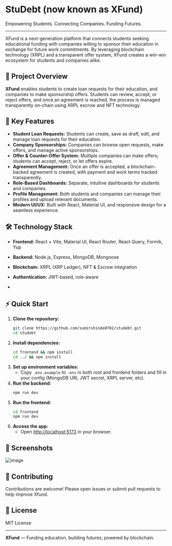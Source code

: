 # StuDebt (now known as XFund)

Empowering Students. Connecting Companies. Funding Futures.

---

XFund is a next-generation platform that connects students seeking educational funding with companies willing to sponsor their education in exchange for future work commitments. By leveraging blockchain technology (XRPL) and a transparent offer system, XFund creates a win-win ecosystem for students and companies alike.

## 🚀 Project Overview

**XFund** enables students to create loan requests for their education, and companies to make sponsorship offers. Students can review, accept, or reject offers, and once an agreement is reached, the process is managed transparently on-chain using XRPL escrow and NFT technology.

## 🌟 Key Features

- **Student Loan Requests:** Students can create, save as draft, edit, and manage loan requests for their education.
- **Company Sponsorships:** Companies can browse open requests, make offers, and manage active sponsorships.
- **Offer & Counter-Offer System:** Multiple companies can make offers; students can accept, reject, or let offers expire.
- **Agreement Management:** Once an offer is accepted, a blockchain-backed agreement is created, with payment and work terms tracked transparently.
- **Role-Based Dashboards:** Separate, intuitive dashboards for students and companies.
- **Profile Management:** Both students and companies can manage their profiles and upload relevant documents.
- **Modern UI/UX:** Built with React, Material UI, and responsive design for a seamless experience.

## 🛠️ Technology Stack

- **Frontend:** React + Vite, Material UI, React Router, React Query, Formik, Yup
- **Backend:** Node.js, Express, MongoDB, Mongoose
- **Blockchain:** XRPL (XRP Ledger), NFT & Escrow integration
- **Authentication:** JWT-based, role-aware

- 

## ⚡ Quick Start

1. **Clone the repository:**
   ```bash
   git clone https://github.com/sumitshinde0702/studebt.git
   cd studebt
   ```
2. **Install dependencies:**
   ```bash
   cd frontend && npm install
   cd ../ && npm install
   ```
3. **Set up environment variables:**
   - Copy `.env.example` to `.env` in both root and frontend folders and fill in your config (MongoDB URI, JWT secret, XRPL server, etc).
4. **Run the backend:**
   ```bash
   npm run dev
   ```
5. **Run the frontend:**
   ```bash
   cd frontend
   npm run dev
   ```
6. **Access the app:**
   - Open [http://localhost:5173](http://localhost:5173) in your browser.

## 📸 Screenshots
![image](https://github.com/user-attachments/assets/b736422f-fa09-4365-b8ce-4dbddc96d7fe)


## 🤝 Contributing

Contributions are welcome! Please open issues or submit pull requests to help improve Xfund.

## 📄 License

MIT License

---

**XFund** — Funding education, building futures, powered by blockchain.
